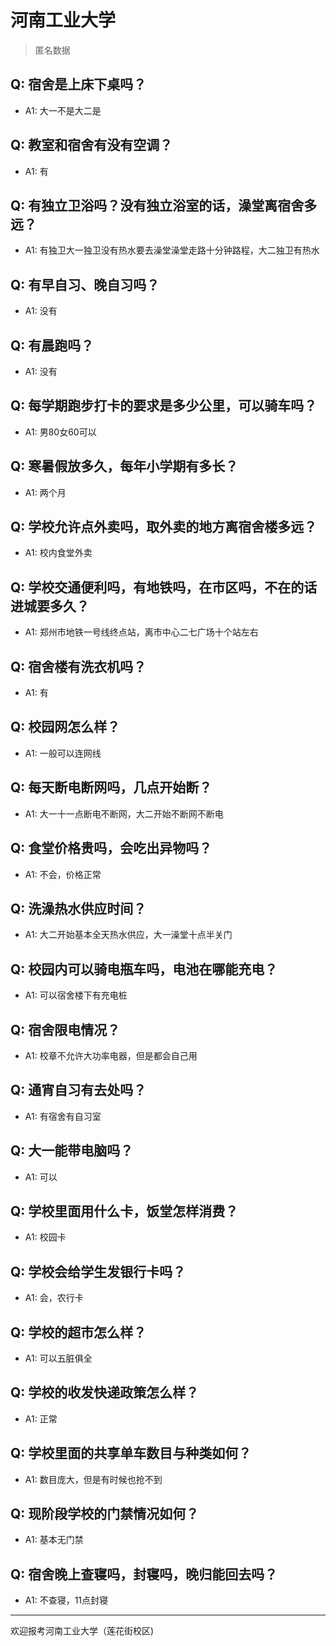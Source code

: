 # 河南工业大学
> 匿名数据
## Q: 宿舍是上床下桌吗？
- A1: 大一不是大二是
## Q: 教室和宿舍有没有空调？
- A1: 有
## Q: 有独立卫浴吗？没有独立浴室的话，澡堂离宿舍多远？
- A1: 有独卫大一独卫没有热水要去澡堂澡堂走路十分钟路程，大二独卫有热水
## Q: 有早自习、晚自习吗？
- A1: 没有
## Q: 有晨跑吗？
- A1: 没有
## Q: 每学期跑步打卡的要求是多少公里，可以骑车吗？
- A1: 男80女60可以
## Q: 寒暑假放多久，每年小学期有多长？
- A1: 两个月
## Q: 学校允许点外卖吗，取外卖的地方离宿舍楼多远？
- A1: 校内食堂外卖
## Q: 学校交通便利吗，有地铁吗，在市区吗，不在的话进城要多久？
- A1: 郑州市地铁一号线终点站，离市中心二七广场十个站左右
## Q: 宿舍楼有洗衣机吗？
- A1: 有
## Q: 校园网怎么样？
- A1: 一般可以连网线
## Q: 每天断电断网吗，几点开始断？
- A1: 大一十一点断电不断网，大二开始不断网不断电
## Q: 食堂价格贵吗，会吃出异物吗？
- A1: 不会，价格正常
## Q: 洗澡热水供应时间？
- A1: 大二开始基本全天热水供应，大一澡堂十点半关门
## Q: 校园内可以骑电瓶车吗，电池在哪能充电？
- A1: 可以宿舍楼下有充电桩
## Q: 宿舍限电情况？
- A1: 校章不允许大功率电器，但是都会自己用
## Q: 通宵自习有去处吗？
- A1: 有宿舍有自习室
## Q: 大一能带电脑吗？
- A1: 可以
## Q: 学校里面用什么卡，饭堂怎样消费？
- A1: 校园卡
## Q: 学校会给学生发银行卡吗？
- A1: 会，农行卡
## Q: 学校的超市怎么样？
- A1: 可以五脏俱全
## Q: 学校的收发快递政策怎么样？
- A1: 正常
## Q: 学校里面的共享单车数目与种类如何？
- A1: 数目庞大，但是有时候也抢不到
## Q: 现阶段学校的门禁情况如何？
- A1: 基本无门禁
## Q: 宿舍晚上查寝吗，封寝吗，晚归能回去吗？
- A1: 不查寝，11点封寝
***
欢迎报考河南工业大学（莲花街校区)